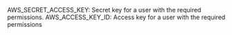 AWS_SECRET_ACCESS_KEY: Secret key for a user with the required permissions.
AWS_ACCESS_KEY_ID: Access key for a user with the required permissions